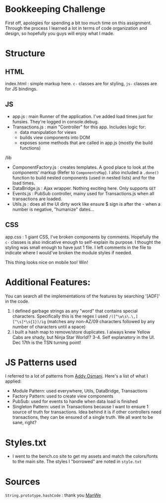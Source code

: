 # Bookkeeping Challenge

First off, apologies for spending a bit too much time on this assignment. Through the process I learned a lot in terms of code organization and design, so hopefully you guys will enjoy what I made.

# Structure
## HTML
index.html : simple markup here. `c-` classes are for styling, `js-` classes are for JS bindings.

## JS
- app.js : main Runner of the application. I've added load times just for funsies. They're logged in console.debug.
- Transactions.js : main "Controller" for this app. Includes logic for: 
    - data manipulation for views
    - builds view components into DOM
    - exposes some methods that are called in app.js (mostly the build functions)

/lib
- ComponentFactory.js : creates templates. A good place to look at the components' markup (Refer to `ComponentsMap`). I also included a `.done()` function to build nested components (used in nested lists) and for the load times.
- DataBridge.js : Ajax wrapper. Nothing exciting here. Only supports `GET`
- Events.js : PubSub controller, mainy used for Transactions.js when all transactions are loaded.
- Utils.js : does all the UI dirty work like ensure $ sign is after the - when a number is negative, "humanize" dates...

## CSS
app.css : 1 giant CSS, I've broken components by comments. Hopefully the `c-` classes is also indicative enough to self-explain its purpose. I thought the styling was small enough to have just 1 file. I left comments in the file to indicate where I would've broken the module styles if needed.

This thing looks nice on mobile too! Win!

# Additional Features:
You can search all the implementations of the features by searching '[ADF]' in the code.

1. I defined garbage strings as any "word" that contains special characters. Specifically this is the regex I used `/([^\w\s\.\,][^\s]*\s{1})/ig` (matches any non-AZ/09 characters followed by any number of characters until a space)
2. I built a hash map to remove/store duplicates. I always knew Yellow Cabs are shady, but Ninja Star World!?
3-4. Self explanatory in the UI. Dec 17th is the TSN turning point!

# JS Patterns used
I referred to a lot of patterns from [Addy Osmani](https://addyosmani.com/resources/essentialjsdesignpatterns/book/#modulepatternjavascript). Here's a list of what I applied:
- Module Pattern: used everywhere, Utils, DataBridge, Transactions
- Factory Pattern: used to create view components
- PubSub: used for events to handle when data load is finished
- Singleton Pattern: used in Transactions because I want to ensure 1 source of truth for transactions. Idea behind it is if other controllers need transactions, they can be ensured of a single truth. We all want to be sane, right?

# Styles.txt
- I went to the bench.co site to get my assets and match the colors/fonts to the main site. The styles I "borrowed" are noted in `style.txt`

# Sources
`String.prototype.hashCode` : thank you [ManWe](http://werxltd.com/wp/2010/05/13/javascript-implementation-of-javas-string-hashcode-method/)
